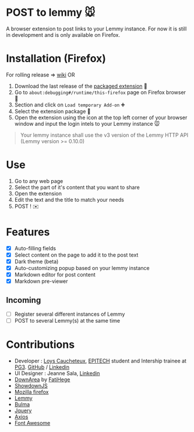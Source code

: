 # POST to lemmy :mouse:

A browser extension to post links to your Lemmy instance.
For now it is still in development and is only available on Firefox.

# Installation (Firefox)
For rolling release => [wiki](hhttps://github.com/NiceOpenSource/posttolemmy/wiki/Rolling-release-installation)
  OR 
1. Download the last release of the [packaged extension](https://github.com/NiceOpenSource/posttolemmy/releases/latest) :file_folder:
2. Go to ``about:debugging#/runtime/this-firefox`` page on Firefox browser :bug:
3. Section and click on ```Load temporary Add-on``` :heavy_plus_sign:
4. Select the extension package :open_file_folder:
5. Open the extension using the icon at the top left corner of your browser window and input the login intels to your Lemmy instance :mouse:

> Your lemmy instance shall use the v3 version of the Lemmy HTTP API (Lemmy version >= 0.10.0)

# Use
1. Go to any web page
2. Select the part of it's content that you want to share
3. Open the extension
4. Edit the text and the title to match your needs
5. POST ! :envelope:

# Features
- [x] Auto-filling fields
- [x] Select content on the page to add it to the post text
- [x] Dark theme (beta)
- [x] Auto-customizing popup based on your lemmy instance
- [x] Markdown editor for post content
- [x] Markdown pre-viewer

## Incoming
- [ ] Register several different instances of Lemmy
- [ ] POST to several Lemmy(s) at the same time

# Contributions
* Developer : [Loys Caucheteux](https://cv.loys.me), [EPITECH](https://github.com/Epitech) student and Intership trainee at [PG3](https://github.com/pg3io). [GitHub](https://github.com/gummyWalrus) / [Linkedin](https://www.linkedin.com/in/loys-caucheteux-a99655205/)
* UI Designer : Jeanne Sala, [Linkedin](https://www.linkedin.com/in/jeanne-sala-846a55208/)
* [DownArea](https://github.com/fatihege/downarea) by [FatiHege](https://github.com/fatihege)
* [ShowdownJS](https://github.com/showdownjs/showdown)
* [Mozilla firefox](https://developer.mozilla.org/fr/firefox)
* [Lemmy](https://join-lemmy.org)
* [Bulma](https://bulma.io/)
* [Jquery](https://jquery.com/)
* [Axios](https://www.npmjs.com/package/axios)
* [Font Awesome](https://www.fontawesome.com)
